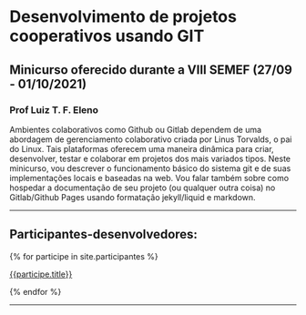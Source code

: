 # Desenvolvimento de projetos cooperativos usando GIT

## Minicurso oferecido durante a VIII SEMEF (27/09 - 01/10/2021)

### Prof Luiz T. F. Eleno

Ambientes colaborativos como Github ou Gitlab dependem de uma abordagem de gerenciamento colaborativo criada por Linus Torvalds, o pai do Linux. Tais plataformas oferecem uma maneira dinâmica para criar, desenvolver, testar e colaborar em projetos dos mais variados tipos. Neste minicurso, vou descrever o funcionamento básico do sistema git e de suas implementações locais e baseadas na web. Vou falar também sobre como hospedar a documentação de seu projeto (ou qualquer outra coisa) no Gitlab/Github Pages usando formatação jekyll/liquid e markdown. 

---

## Participantes-desenvolvedores:

{% for participe in site.participantes %}

[{{participe.title}}]({{site.baseurl}}{{participe.url}})

{% endfor %}

---
